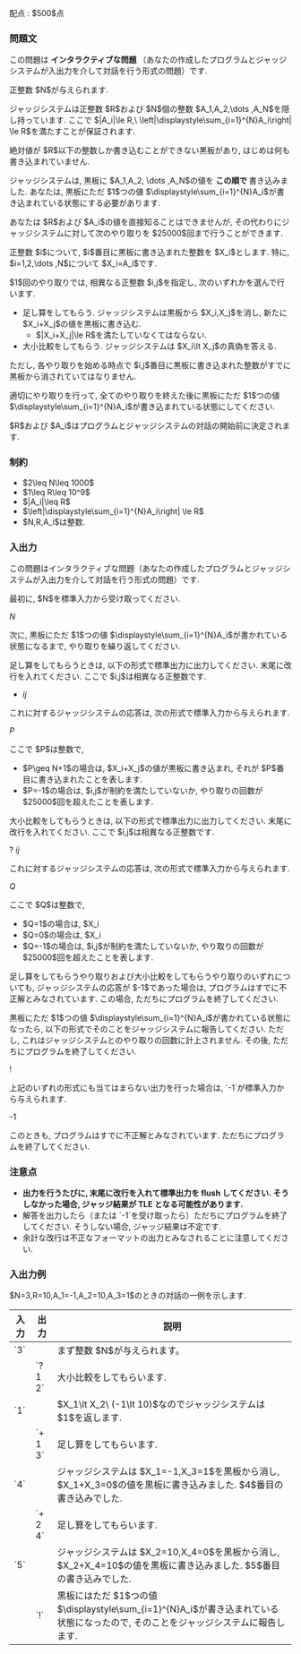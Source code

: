 
<div>

<span>

<span>

<p>
配点 : $500$点
</p>

<div>

<section>

### **問題文**

<p>
この問題は
<strong>
インタラクティブな問題
</strong>
（あなたの作成したプログラムとジャッジシステムが入出力を介して対話を行う形式の問題）です.
</p>

<p>
正整数 $N$が与えられます.
</p>

<p>
ジャッジシステムは正整数 $R$および $N$個の整数 $A_1,A_2,\dots ,A_N$を隠し持っています. ここで $|A_i|\le R,\ \left|\displaystyle\sum_{i=1}^{N}A_i\right| \le R$を満たすことが保証されます.
</p>

<p>
絶対値が $R$以下の整数しか書き込むことができない黒板があり, はじめは何も書き込まれていません.
</p>

<p>
ジャッジシステムは, 黒板に $A_1,A_2, \dots ,A_N$の値を 
<strong>
この順で
</strong>
書き込みました. あなたは, 黒板にただ $1$つの値 $\displaystyle\sum_{i=1}^{N}A_i$が書き込まれている状態にする必要があります.
</p>

<p>
あなたは $R$および $A_i$の値を直接知ることはできませんが, その代わりにジャッジシステムに対して次のやり取りを $25000$回まで行うことができます.
</p>

<p>
正整数 $i$について, $i$番目に黒板に書き込まれた整数を $X_i$とします. 特に, $i=1,2,\dots ,N$について $X_i=A_i$です.
</p>

<p>
$1$回のやり取りでは, 相異なる正整数 $i,j$を指定し, 次のいずれかを選んで行います.
</p>

<ul>

<li>
足し算をしてもらう. ジャッジシステムは黒板から $X_i,X_j$を消し, 新たに $X_i+X_j$の値を黒板に書き込む.
<ul>

<li>
$|X_i+X_j|\le R$を満たしていなくてはならない.
</li>

</ul>

</li>

<li>
大小比較をしてもらう. ジャッジシステムは $X_i\lt X_j$の真偽を答える.
</li>

</ul>

<p>
ただし, 各やり取りを始める時点で $i,j$番目に黒板に書き込まれた整数がすでに黒板から消されていてはなりません.
</p>

<p>
適切にやり取りを行って, 全てのやり取りを終えた後に黒板にただ $1$つの値 $\displaystyle\sum_{i=1}^{N}A_i$が書き込まれている状態にしてください.
</p>

<p>
$R$および $A_i$はプログラムとジャッジシステムの対話の開始前に決定されます.
</p>

</section>

</div>

<div>

<section>

### **制約**

<ul>

<li>
$2\leq N\leq 1000$
</li>

<li>
$1\leq R\leq 10^9$
</li>

<li>
$|A_i|\leq R$
</li>

<li>
$\left|\displaystyle\sum_{i=1}^{N}A_i\right| \le R$
</li>

<li>
$N,R,A_i$は整数.
</li>

</ul>

</section>

</div>

<div>

<section>

### **入出力**

<p>
この問題はインタラクティブな問題（あなたの作成したプログラムとジャッジシステムが入出力を介して対話を行う形式の問題）です.
</p>

<p>
最初に, $N$を標準入力から受け取ってください.
</p>

<div>

$N$
</div>

<p>
次に, 黒板にただ $1$つの値 $\displaystyle\sum_{i=1}^{N}A_i$が書かれている状態になるまで, やり取りを繰り返してください.
</p>

<p>
足し算をしてもらうときは, 以下の形式で標準出力に出力してください. 末尾に改行を入れてください. ここで $i,j$は相異なる正整数です.
</p>

<div>

+ $i$$j$
</div>

<p>
これに対するジャッジシステムの応答は, 次の形式で標準入力から与えられます.
</p>

<div>

$P$
</div>

<p>
ここで $P$は整数で, 
</p>

<ul>

<li>
$P\geq N+1$の場合は, $X_i+X_j$の値が黒板に書き込まれ, それが $P$番目に書き込まれたことを表します.
</li>

<li>
$P=-1$の場合は,  $i,j$が制約を満たしていないか, やり取りの回数が $25000$回を超えたことを表します.
</li>

</ul>

<p>
大小比較をしてもらうときは, 以下の形式で標準出力に出力してください. 末尾に改行を入れてください. ここで $i,j$は相異なる正整数です.
</p>

<div>

? $i$$j$
</div>

<p>
これに対するジャッジシステムの応答は, 次の形式で標準入力から与えられます.
</p>

<div>

$Q$
</div>

<p>
ここで $Q$は整数で, 
</p>

<ul>

<li>
$Q=1$の場合は, $X_i<X_j$が真であることを表します.
</li>

<li>
$Q=0$の場合は, $X_i<X_j$が偽であることを表します.
</li>

<li>
$Q=-1$の場合は,  $i,j$が制約を満たしていないか, やり取りの回数が $25000$回を超えたことを表します.
</li>

</ul>

<p>
足し算をしてもらうやり取りおよび大小比較をしてもらうやり取りのいずれについても, ジャッジシステムの応答が $-1$であった場合は, プログラムはすでに不正解とみなされています. この場合, ただちにプログラムを終了してください.
</p>

<p>
黒板にただ $1$つの値 $\displaystyle\sum_{i=1}^{N}A_i$が書かれている状態になったら, 以下の形式でそのことをジャッジシステムに報告してください. ただし, これはジャッジシステムとのやり取りの回数に計上されません. その後, ただちにプログラムを終了してください.
</p>

<div>

!

</div>

<p>
上記のいずれの形式にも当てはまらない出力を行った場合は, `-1`が標準入力から与えられます.
</p>

<div>

-1

</div>

<p>
このときも, プログラムはすでに不正解とみなされています. ただちにプログラムを終了してください.
</p>

</section>

</div>

<div>

<section>

### **注意点**

<ul>

<li>

<b>

<span>
出力を行うたびに, 末尾に改行を入れて標準出力を flush してください. そうしなかった場合, ジャッジ結果が 
<span>
TLE
</span>
となる可能性があります.
</span>

</b>

</li>

<li>
解答を出力したら（または `-1`を受け取ったら）ただちにプログラムを終了してください. そうしない場合, ジャッジ結果は不定です.
</li>

<li>
余計な改行は不正なフォーマットの出力とみなされることに注意してください.
</li>

</ul>

</section>

</div>

<div>

<section>

### **入出力例**

<p>
$N=3,R=10,A_1=-1,A_2=10,A_3=1$のときの対話の一例を示します.
</p>

<table>

<thead>

<tr>

<th>
入力
</th>

<th>
出力
</th>

<th>
説明
</th>

</tr>

</thead>

<tbody>

<tr>

<td>
`3`
</td>

<td>

</td>

<td>
まず整数 $N$が与えられます。
</td>

</tr>

<tr>

<td>

</td>

<td>
`? 1 2`
</td>

<td>
大小比較をしてもらいます.
</td>

</tr>

<tr>

<td>
`1`
</td>

<td>

</td>

<td>
$X_1\lt X_2\ (-1\lt 10)$なのでジャッジシステムは $1$を返します. 
</td>

</tr>

<tr>

<td>

</td>

<td>
`+ 1 3`
</td>

<td>
足し算をしてもらいます.
</td>

</tr>

<tr>

<td>
`4`
</td>

<td>

</td>

<td>
ジャッジシステムは $X_1=-1,X_3=1$を黒板から消し, $X_1+X_3=0$の値を黒板に書き込みました. $4$番目の書き込みでした.
</td>

</tr>

<tr>

<td>

</td>

<td>
`+ 2 4`
</td>

<td>
足し算をしてもらいます.
</td>

</tr>

<tr>

<td>
`5`
</td>

<td>

</td>

<td>
ジャッジシステムは $X_2=10,X_4=0$を黒板から消し, $X_2+X_4=10$の値を黒板に書き込みました. $5$番目の書き込みでした.
</td>

</tr>

<tr>

<td>

</td>

<td>
`!`
</td>

<td>
黒板にはただ $1$つの値 $\displaystyle\sum_{i=1}^{N}A_i$が書き込まれている状態になったので, そのことをジャッジシステムに報告します.
</td>

</tr>

</tbody>

</table>

</section>

</div>

</span>

</span>

</div>
